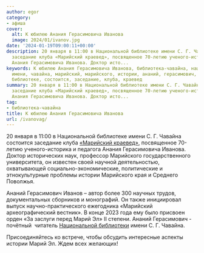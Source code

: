 ```yaml
---
author: egor
category:
- афиша
cover:
  alt: К юбилею Анания Герасимовича Иванова
  image: 2024/01/ivanov.jpg
date: '2024-01-19T09:00:11+00:00'
description: 20 января в 11:00 в Национальной библиотеке имени С. Г. Чавайна состоится
  заседание клуба «Марийский краевед», посвященное 70-летию ученого-историка и педагога
  Анания Герасимовича Иванова. Доктор исто...
keywords: К юбилею Анания Герасимовича Иванова, библиотека-чавайна, национальной,
  имени, чавайна, марийский, марийского, истории, ананий, герасимович, марий, января,
  библиотеке, состоится, заседание, клуба, краевед
summary: 20 января в 11:00 в Национальной библиотеке имени С. Г. Чавайна состоится
  заседание клуба «Марийский краевед», посвященное 70-летию ученого-историка и педагога
  Анания Герасимовича Иванова. Доктор исто...
tag:
- библиотека-чавайна
title: К юбилею Анания Герасимовича Иванова
url: /ivanovag/
---
```


20 января в 11:00 в Национальной библиотеке имени С. Г. Чавайна состоится заседание клуба [«Марийский краевед»](/mari-local-historian/), посвященное 70-летию ученого-историка и педагога Анания Герасимовича Иванова. Доктор исторических наук, профессор Марийского государственного университета, он известен своей научной деятельностью, охватывающей социально-экономические, политические и этнокультурные проблемы истории Марийского края и Среднего Поволжья.

Ананий Герасимович Иванов – автор более 300 научных трудов, документальных сборников и монографий. Он также инициировал выпуск научно-практического ежегодника «Марийский археографический вестник». В конце 2023 года ему было присвоен орден «За заслуги перед Марий Эл» II степени. Ананий Герасимович - почётный  читатель [Национальной библиотеки](/naczionalnaya-bibliotekaim-s-g-chavajna/) имени С. Г. Чавайна.

Присоединяйтесь ко встрече, чтобы обсудить интересные аспекты истории Марий Эл. Ждем всех желающих!